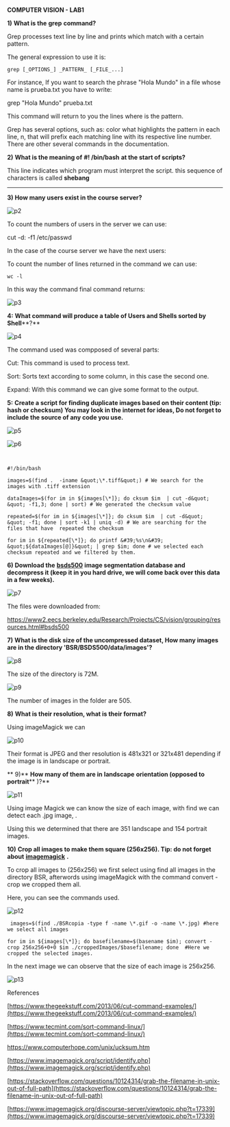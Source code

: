 **COMPUTER VISION - LAB1**

**1)**  **What is the**  **grep**  **command?**

Grep processes text line by line and prints which match with a certain pattern.

The general expression to use it is:

```grep [_OPTIONS_] _PATTERN_ [_FILE_...]```

For instance,  If you want to search the phrase &quot;Hola Mundo&quot; in a file whose name is prueba.txt you have to write:

grep &quot;Hola Mundo&quot; prueba.txt

This command will return to you the lines where is the pattern.

Grep has several options, such as:  color what highlights the pattern in each line, n, that will prefix  each matching line with its respective line number. There are other several commands in the documentation.



**2)**  **What is the meaning of**  **#! /bin/bash**  **at the start of scripts?**

This line indicates which program must interpret the script. this sequence of characters is called **shebang**

** **

**3) How many users exist in the course server?**

![p2](ImagesLab1/p2.png)

To count the numbers of users in the server we can use:

cut -d: -f1 /etc/passwd

In the case of the course server we have the next users:



To count the number of lines returned in the command we can use:

```wc -l```



In this way the command final command returns:


![p3](ImagesLab1/p3.png)


**4:**  **What command will produce a table of Users and Shells sorted by Shell****?**


![p4](ImagesLab1/p4.png)

The command used was compposed of several parts:

Cut: This command is used to process text.

Sort: Sorts text according to some column, in this case the second one.

Expand: With this command we can give some format to the output.



**5:** **Create a script for finding duplicate images based on their content (tip: hash or checksum) You may look in the internet for ideas, Do not forget to include the source of any code you use.**


![p5](ImagesLab1/p5.png)


![p6](ImagesLab1/p6.png)

```


#!/bin/bash

images=$(find .  -iname &quot;\*.tiff&quot;) # We search for the images with .tiff extension

dataImages=$(for im in ${images[\*]}; do cksum $im  | cut -d&quot; &quot; -f1,3; done | sort) # We generated the checksum value

repeated=$(for im in ${images[\*]}; do cksum $im  | cut -d&quot; &quot; -f1; done | sort -k1 | uniq -d) # We are searching for the files that have  repeated the checksum

for im in ${repeated[\*]}; do printf &#39;%s\n&#39; &quot;${dataImages[@]}&quot; | grep $im; done # we selected each checksum repeated and we filtered by them. 

```

**6) Download the** [**bsds500**](https://www2.eecs.berkeley.edu/Research/Projects/CS/vision/grouping/resources.html#bsds500) **image segmentation database and decompress it (keep it in you hard drive, we will come back over this data in a few weeks).**


![p7](ImagesLab1/p7.png)


The files were downloaded from:

https://www2.eecs.berkeley.edu/Research/Projects/CS/vision/grouping/resources.html#bsds500

**7)**  **What is the disk size of the uncompressed dataset, How many images are in the directory &#39;BSR/BSDS500/data/images&#39;?**


![p8](ImagesLab1/p8.png)

The size of the directory is 72M.


![p9](ImagesLab1/p9.png)

The number of images in the folder are 505.

**8)**  **What is their resolution, what is their format?**

Using  imageMagick we can

![p10](ImagesLab1/p10.png)

 Their format is JPEG and ther resolution is 481x321 or 321x481 depending if the image is in landscape or portrait.

** 9)**  **How many of them are in**  **landscape** **orientation (opposed to**  **portrait**** )?**


![p11](ImagesLab1/p11.png)

Using image Magick we can know the size of each image, with find we can detect each .jpg image, .

Using this we determined that there are 351 landscape and 154 portrait images.

**10)** **Crop all images to make them square (256x256). Tip: do not forget about** [**imagemagick**](http://www.imagemagick.org/script/index.php) **.**

To crop all images to (256x256) we first select using find all images in the directory BSR, afterwords using imageMagick with the command convert -crop we cropped them all.

Here, you can see the commands used.

![p12](ImagesLab1/p12.png)

```
 images=$(find ./BSRcopia -type f -name \*.gif -o -name \*.jpg) #here we select all images

for im in ${images[\*]}; do basefilename=$(basename $im); convert -crop 256x256+0+0 $im ./croppedImages/$basefilename; done  #Here we cropped the selected images.

```

In the next image we can observe that the size of each image is 256x256.


![p13](ImagesLab1/p13.png)

References

[https://www.thegeekstuff.com/2013/06/cut-command-examples/](https://www.thegeekstuff.com/2013/06/cut-command-examples/)

[https://www.tecmint.com/sort-command-linux/](https://www.tecmint.com/sort-command-linux/)

https://www.computerhope.com/unix/ucksum.htm

[https://www.imagemagick.org/script/identify.php](https://www.imagemagick.org/script/identify.php)

[https://stackoverflow.com/questions/10124314/grab-the-filename-in-unix-out-of-full-path](https://stackoverflow.com/questions/10124314/grab-the-filename-in-unix-out-of-full-path)

[https://www.imagemagick.org/discourse-server/viewtopic.php?t=17339](https://www.imagemagick.org/discourse-server/viewtopic.php?t=17339)
